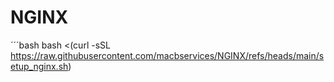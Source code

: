 # NGINX
´´´bash
bash <(curl -sSL https://raw.githubusercontent.com/macbservices/NGINX/refs/heads/main/setup_nginx.sh)
